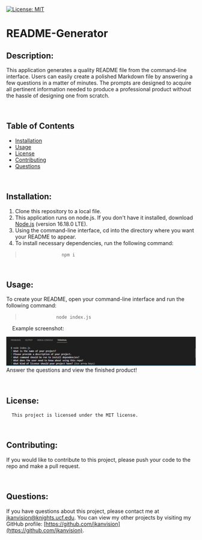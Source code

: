[![License: MIT](https://img.shields.io/badge/License-MIT-yellow.svg)](https://opensource.org/licenses/MIT)

# README-Generator

## Description: 
  This application generates a quality README file from the command-line interface. Users can easily create a polished Markdown file by answering a few questions in a matter of minutes. The prompts are designed to acquire all pertinent information needed to produce a professional product without the hassle of designing one from scratch.
  &nbsp;
  &nbsp;

  &nbsp;
  &nbsp;
## Table of Contents
  - [Installation](#installation)
  - [Usage](#usage)
  - [License](#license)
  - [Contributing](#contributing)
  - [Questions](#questions)

  &nbsp;
  &nbsp;
## Installation:
  1. Clone this repository to a local file.
  2. This application runs on node.js. If you don't have it installed, download [Node.js](https://nodejs.org/en/) (version 16.18.0 LTE).
  3. Using the command-line interface, cd into the directory where you want your README to appear. 
  4. To install necessary dependencies, run the following command:
  >                    npm i
 

  &nbsp;
  &nbsp;
## Usage:
  To create your README, open your command-line interface and run the following command:
  >                  node index.js
  

  &nbsp;
  &nbsp;
  Example screenshot:
  
  ![Screenshot of questions prompted in terminal](./images/readme-gen-scrnshot.png)
  <br>
  Answer the questions and view the finished product!

  &nbsp;
  &nbsp;
## License:
      This project is licensed under the MIT license.

  &nbsp;
  &nbsp;
## Contributing:
  If you would like to contribute to this project, please push your code to the repo and make a pull request.

  &nbsp;
  &nbsp;
## Questions:
  If you have questions about this project, please contact me at [jkanvision@knights.ucf.edu](mailto:jkanvision@knights.ucf.edu).  You can view my other projects by visiting my GitHub profile: [https://github.com/jkanvision](https://github.com/jkanvision).